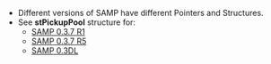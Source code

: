 * Different versions of SAMP have different Pointers and Structures.
* See **stPickupPool** structure for:
    * [SAMP 0.3.7 R1](https://github.com/BlastHackNet/mod_sa/blob/master/src/samp.h#L348)
    * [SAMP 0.3.7 R5](https://github.com/BlastHackNet/mod_sa/blob/samp-037r5/src/samp.h#L355)
    * [SAMP 0.3DL](https://github.com/BlastHackNet/mod_sa/blob/samp-03dl/src/samp.h#L355)